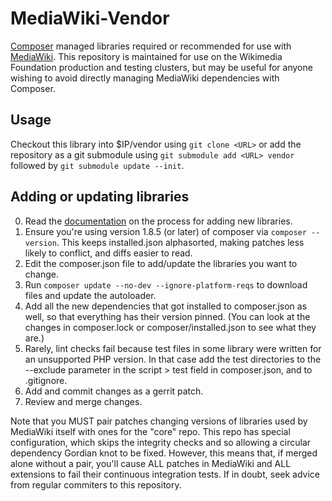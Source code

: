 MediaWiki-Vendor
================

[Composer] managed libraries required or recommended for use with [MediaWiki].
This repository is maintained for use on the Wikimedia Foundation production
and testing clusters, but may be useful for anyone wishing to avoid directly
managing MediaWiki dependencies with Composer.


Usage
-----

Checkout this library into $IP/vendor using `git clone <URL>` or add the
repository as a git submodule using `git submodule add <URL> vendor` followed
by `git submodule update --init`.


Adding or updating libraries
----------------------------

0. Read the [documentation] on the process for adding new libraries.
1. Ensure you're using version 1.8.5 (or later) of composer via
   `composer --version`. This keeps installed.json alphasorted, making patches
   less likely to conflict, and diffs easier to read.
2. Edit the composer.json file to add/update the libraries you want to change.
3. Run `composer update --no-dev --ignore-platform-reqs` to download files and
   update the autoloader.
4. Add all the new dependencies that got installed to composer.json as well,
   so that everything has their version pinned. (You can look at the changes
   in composer.lock or composer/installed.json to see what they are.)
5. Rarely, lint checks fail because test files in some library were written
   for an unsupported PHP version. In that case add the test directories to
   the --exclude parameter in the script > test field in composer.json, and
   to .gitignore.
6. Add and commit changes as a gerrit patch.
7. Review and merge changes.

Note that you MUST pair patches changing versions of libraries used by MediaWiki
itself with ones for the "core" repo. This repo has special configuration, which
skips the integrity checks and so allowing a circular dependency Gordian knot to
be fixed. However, this means that, if merged alone without a pair, you'll cause
ALL patches in MediaWiki and ALL extensions to fail their continuous integration
tests. If in doubt, seek advice from regular commiters to this repository.


[Composer]: https://getcomposer.org/
[MediaWiki]: https://www.mediawiki.org/wiki/MediaWiki
[documentation]: https://www.mediawiki.org/wiki/Manual:External_libraries

